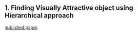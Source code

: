 
## 1. Finding Visually Attractive object using Hierarchical approach

 [published paper](https://github.com/thoorpukarnakar/thoorpukarnakar.github.io/blob/master/Hierarchical_Clustering-main.pdf).
